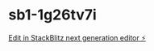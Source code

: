 # sb1-1g26tv7i

[Edit in StackBlitz next generation editor ⚡️](https://stackblitz.com/~/github.com/kleove/sb1-1g26tv7i)